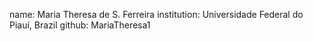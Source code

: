 name: Maria Theresa de S. Ferreira
institution: Universidade Federal do Piauí, Brazil
github: MariaTheresa1